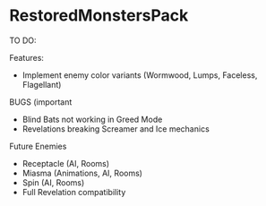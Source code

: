 # RestoredMonstersPack

TO DO:

Features:
- Implement enemy color variants (Wormwood, Lumps, Faceless, Flagellant)

BUGS (important
- Blind Bats not working in Greed Mode
- Revelations breaking Screamer and Ice mechanics

Future Enemies
- Receptacle (AI, Rooms)
- Miasma (Animations, AI, Rooms)
- Spin (AI, Rooms)
- Full Revelation compatibility 
